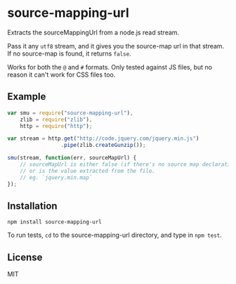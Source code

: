 source-mapping-url
====

Extracts the sourceMappingUrl from a node.js read stream.

Pass it any `utf8` stream, and it gives you the source-map url in that stream. If no source-map is found, it returns `false`.

Works for both the `@` and `#` formats. Only tested against JS files, but no reason it can't work for CSS files too.

Example
---

```javascript
var smu = require("source-mapping-url"),
	zlib = require("zlib"),
    http = require("http");

var stream = http.get("http://code.jquery.com/jquery.min.js")
                 .pipe(zlib.createGunzip());

smu(stream, function(err, sourceMapUrl) {
	// sourceMapUrl is either false (if there's no source map declaration)
	// or is the value extracted from the file.
	// eg. `jquery.min.map`
});
```


Installation
---

```
npm install source-mapping-url
```

To run tests, `cd` to the source-mapping-url directory, and type in ```npm test```.

License
---

MIT